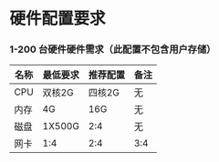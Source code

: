 # 硬件配置要求




### 1-200 台硬件硬件需求（此配置不包含用户存储）





| 名称 | 最低要求 | 推荐配置 | 备注 |
| -- | -- | -- | -- |
| CPU | 双核2G | 四核2G | 无 |
| 内存 | 4G | 16G | 无 |
| 磁盘 | 1X500G | 2:4 | 无 |
| 网卡 | 1:4 | 2:4 | 3:4 |




